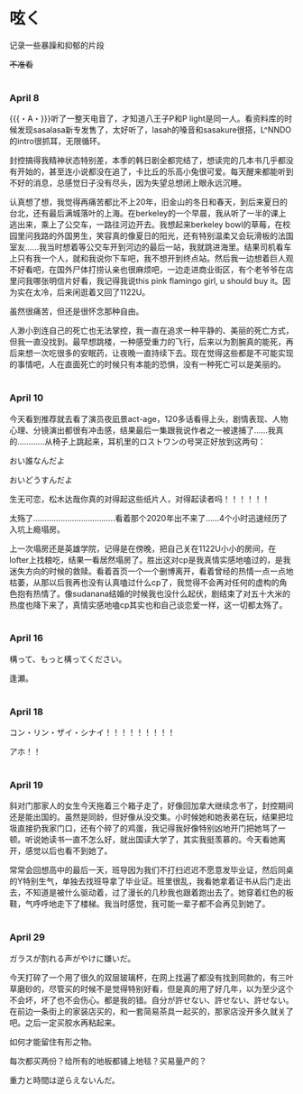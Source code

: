 # 呟く

记录一些暴躁和抑郁的片段

~~不准看~~
<br/><br/>
### April 8

{{{・A・}}}听了一整天电音了，才知道八王子P和P light是同一人。看资料库的时候发现sasalasa新专发售了，太好听了，lasah的嗓音和sasakure很搭，L^NNDO的intro很抓耳，无限循环。

封控搞得我精神状态特别差，本季的韩日剧全都完结了，想读完的几本书几乎都没有开始的，甚至连小说都没在追了，卡比丘的乐高小兔很可爱。每天醒来都能听到不好的消息，总感觉日子没有尽头，因为失望总想闭上眼永远沉睡。

认真想了想，我觉得再痛苦都比不上20年，旧金山的冬日和春天，到后来夏日的台北，还有最后满城落叶的上海。在berkeley的一个早晨，我从听了一半的课上逃出来，乘上了公交车，一路往河边开去。我想起来berkeley bowl的草莓，在校园里问我路的外国男生，笑容真的像夏日的阳光，还有特别温柔又会玩滑板的法国室友……我当时想着等公交车开到河边的最后一站，我就跳进海里。结果司机看车上只有我一个人，就和我说你下车吧，我不想开到终点站。然后我一边想着巨人观不好看吧，在国外尸体打捞认亲也很麻烦吧，一边走进商业街区，有个老爷爷在店里问我哪张明信片好看，我记得我说this pink flamingo girl, u should buy it。因为实在太冷，后来闲逛着又回了1122U。

虽然很痛苦，但还是很怀念那种自由。

人渺小到连自己的死亡也无法掌控，我一直在追求一种平静的、美丽的死亡方式，但我一直没找到。最早想跳楼，一种感受重力的飞行，后来以为割腕真的能死，再后来想一次吃很多的安眠药，让夜晚一直持续下去。现在觉得这些都是不可能实现的事情吧，人在直面死亡的时候只有本能的恐惧，没有一种死亡可以是美丽的。
<br/><br/>
### April 10

今天看到推荐就去看了演员夜凪景act-age，120多话看得上头，剧情表现、人物心理、分镜演出都很有冲击感，结果最后一集跟我说作者之一被逮捕了……我真的…………从椅子上跳起来，耳机里的ロストワンの号哭正好放到这两句：

おい誰なんだよ

おいどうすんだよ

生无可恋，松木达哉你真的对得起这些纸片人，对得起读者吗！！！！！！

太殇了………………………………看着那个2020年出不来了……4个小时迅速经历了入坑上瘾塌房。

上一次塌房还是英雄学院，记得是在傍晚，把自己关在1122U小小的房间，在lofter上找粮吃，结果一看居然塌房了。胜出这对cp是我真情实感地嗑过的，是我迷失方向的时候的救赎。看着首页一个一个删博离开，看着曾经的热情一点一点地枯萎，从那以后我再也没有认真嗑过什么cp了，我觉得不会再对任何的虚构的角色抱有热情了。像sudanana结婚的时候我也没什么起伏，剧结束了对五十大米的热度也降下来了，真情实感地嗑cp其实也和自己谈恋爱一样，这一切都太殇了。
<br/><br/>
### April 16

構って、もっと構ってください。

逢瀬。
<br/><br/>
### April 18

コン・リン・ザイ・シナイ！！！！！！！！！

アホ！！
<br/><br/>
### April 19

斜对门那家人的女生今天拖着三个箱子走了，好像回加拿大继续念书了，封控期间还是能出国的。虽然是同龄，但好像从没交集。小时候她和她表弟在玩，结果把垃圾直接扔我家门口，还有个碎了的鸡蛋，我记得我好像特别凶地开门把她骂了一顿。听说她读书一直不怎么好，就出国读大学了，其实我挺羡慕的。今天看她离开，感觉以后也看不到她了。

常常会回想高中的最后一天，班导因为我们不打扫迟迟不愿意发毕业证，然后同桌的Y特别生气，单独去找班导拿了毕业证。班里很乱，我看她拿着证书从后门走出去，不知道是被什么驱动着，过了漫长的几秒我也跟着跑出去了。她穿着红色的板鞋，气呼呼地走下了楼梯。我当时感觉，我可能一辈子都不会再见到她了。
<br/><br/>
### April 29

ガラスが割れる声がやけに嫌いだ。

今天打碎了一个用了很久的双层玻璃杯，在网上找遍了都没有找到同款的，有三叶草磨砂的，尽管买的时候不是觉得特别好看，但是真的用了好几年，以为至少这个不会坏，坏了也不会伤心。都是我的错。自分が許せない、許せない、許せない。在前边一条街上的家装店买的，和一套简易茶具一起买的，那家店没开多久就关了吧。之后一定买胶水再粘起来。

如何才能留住有形之物。

每次都买两份？给所有的地板都铺上地毯？买易量产的？

重力と時間は逆らえないんだ。

